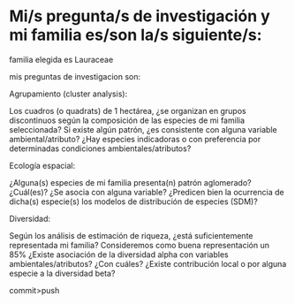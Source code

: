 # Mi/s pregunta/s de investigación y mi familia es/son la/s siguiente/s:

 familia elegida es Lauraceae
 
 mis preguntas de investigacion son:
 
 Agrupamiento (cluster analysis):

Los cuadros (o quadrats) de 1 hectárea, ¿se organizan en grupos discontinuos según la composición de las especies de mi familia seleccionada?
Si existe algún patrón, ¿es consistente con alguna variable ambiental/atributo?
¿Hay especies indicadoras o con preferencia por determinadas condiciones ambientales/atributos?
 
 Ecología espacial:

¿Alguna(s) especies de mi familia presenta(n) patrón aglomerado? ¿Cuál(es)? ¿Se asocia con alguna variable?
¿Predicen bien la ocurrencia de dicha(s) especie(s) los modelos de distribución de especies (SDM)?

 Diversidad:

Según los análisis de estimación de riqueza, ¿está suficientemente representada mi familia? Consideremos como buena representación un 85%
¿Existe asociación de la diversidad alpha con variables ambientales/atributos? ¿Con cuáles?
¿Existe contribución local o por alguna especie a la diversidad beta?

commit>push